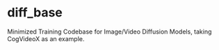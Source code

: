 # diff_base
Minimized Training Codebase for Image/Video Diffusion Models, taking CogVideoX as an example.
